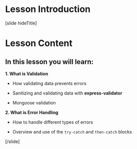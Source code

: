 # Lesson Introduction

[slide hideTitle]
# Lesson Content

## In this lesson you will learn:

**1. What is Validation**

- How validating data prevents errors

- Sanitizing and validating data with **express-validator**

- Mongoose validation

**2. What is Error Handling**

- How to handle different types of errors

- Overview and use of the `try-catch` and `then-catch` blocks

[/slide]
